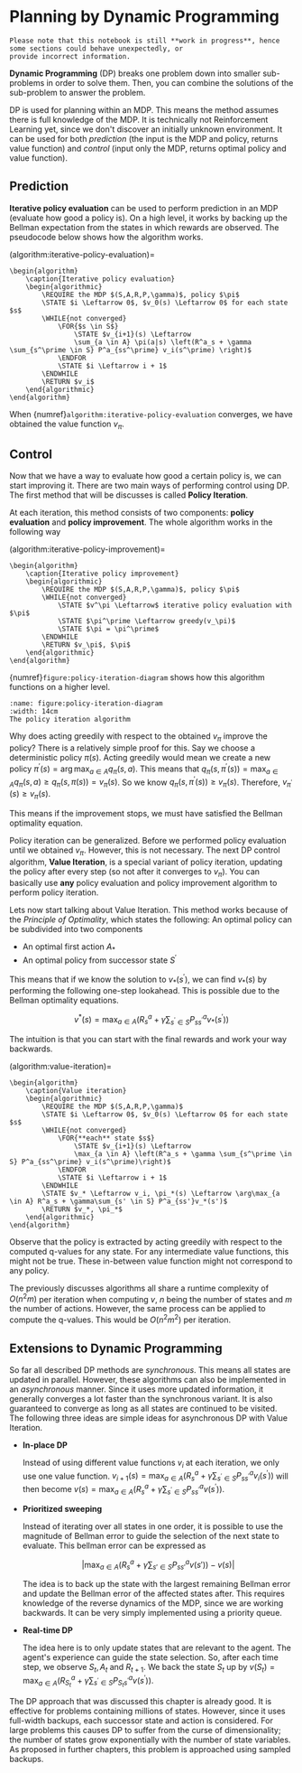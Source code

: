 # Planning by Dynamic Programming

```{warning}
Please note that this notebook is still **work in progress**, hence some sections could behave unexpectedly, or
provide incorrect information.
```

**Dynamic Programming** (DP) breaks one problem down into smaller sub-problems in order to solve them. Then,
you can combine the solutions of the sub-problem to answer the problem.

DP is used for planning within an MDP. This means the method assumes there is full knowledge of the MDP. It
is technically not Reinforcement Learning yet, since we don't discover an initially unknown environment. It
can be used for both *prediction* (the input is the MDP and policy, returns value function) and *control*
(input only the MDP, returns optimal policy and value function).

## Prediction

**Iterative policy evaluation** can be used to perform prediction in an MDP (evaluate how good a policy is).
On a high level, it works by backing up the Bellman expectation from the states in which rewards are observed.
The pseudocode below shows how the algorithm works.

(algorithm:iterative-policy-evaluation)=
```{pcode}
\begin{algorithm}
    \caption{Iterative policy evaluation}
    \begin{algorithmic}
    	\REQUIRE the MDP $(S,A,R,P,\gamma)$, policy $\pi$
    	\STATE $i \Leftarrow 0$, $v_0(s) \Leftarrow 0$ for each state $s$
        \WHILE{not converged}
        	\FOR{$s \in S$}
        		\STATE $v_{i+1}(s) \Leftarrow
        		\sum_{a \in A} \pi(a|s) \left(R^a_s + \gamma \sum_{s^\prime \in S} P^a_{ss^\prime} v_i(s^\prime) \right)$
        	\ENDFOR
        	\STATE $i \Leftarrow i + 1$
        \ENDWHILE
        \RETURN $v_i$
    \end{algorithmic}
\end{algorithm}
```

When {numref}`algorithm:iterative-policy-evaluation` converges, we have obtained the value function $v_\pi$.

## Control

Now that we have a way to evaluate how good a certain policy is, we can start improving it. There are two main
ways of performing control using DP. The first method that will be discusses is called **Policy Iteration**.

At each iteration, this method consists of two components: **policy evaluation** and **policy improvement**.
The whole algorithm works in the following way

(algorithm:iterative-policy-improvement)=
```{pcode}
\begin{algorithm}
	\caption{Iterative policy improvement}
	\begin{algorithmic}
		\REQUIRE the MDP $(S,A,R,P,\gamma)$, policy $\pi$
		\WHILE{not converged}
			\STATE $v^\pi \Leftarrow$ iterative policy evaluation with $\pi$
			\STATE $\pi^\prime \Leftarrow greedy(v_\pi)$
			\STATE $\pi = \pi^\prime$
		\ENDWHILE
		\RETURN $v_\pi$, $\pi$
	\end{algorithmic}
\end{algorithm}
```

{numref}`figure:policy-iteration-diagram` shows how this algorithm functions on a higher level.

```{figure} ../../images/intro-to-rl/policy-iteration.png
:name: figure:policy-iteration-diagram
:width: 14cm
The policy iteration algorithm
```

Why does acting greedily with respect to the obtained $v_\pi$ improve the policy? There is a relatively simple proof for this.
Say we choose a deterministic policy $\pi(s)$. Acting greedily would mean we create a new policy
$\pi^\prime(s) = \arg \max_{a \in A} q_\pi(s, a)$. This means that
$q_\pi(s, \pi^\prime(s)) = \max_{a \in A} q_\pi(s,a) \geq q_\pi(s, \pi(s)) = v_\pi(s)$. So we know
$q_\pi(s, \pi^\prime(s)) \geq v_\pi(s)$. Therefore, $v_{\pi^\prime}(s) \geq v_\pi(s)$.

This means if the improvement stops, we must have satisfied the Bellman optimality equation.

Policy iteration can be generalized. Before we performed policy evaluation until we obtained $v_\pi$. However, this is not necessary.
The next DP control algorithm, **Value Iteration**, is a special variant of policy iteration, updating the policy after every step
(so not after it converges to $v_\pi$). You can basically use **any** policy evaluation and policy improvement algorithm to perform
policy iteration.

Lets now start talking about Value Iteration. This method works because of the *Principle of Optimality*, which states the following:
An optimal policy can be subdivided into two components

- An optimal first action $A_*$
- An optimal policy from successor state $S^\prime$

This means that if we know the solution to $v_*(s^\prime)$, we can find $v_*(s)$ by performing the following one-step lookahead.
This is possible due to the Bellman optimality equations.

$$
    v^*(s) = \max_{a \in A} \left( R^a_s + \gamma \sum_{s^\prime \in S} P^a_{ss^\prime} v_*(s^\prime)\right)
$$

The intuition is that you can start with the final rewards and work your way backwards.

(algorithm:value-iteration)=
```{pcode}
\begin{algorithm}
	\caption{Value iteration}
	\begin{algorithmic}
		\REQUIRE the MDP $(S,A,R,P,\gamma)$
		\STATE $i \Leftarrow 0$, $v_0(s) \Leftarrow 0$ for each state $s$
		\WHILE{not converged}
			\FOR{**each** state $s$}
				\STATE $v_{i+1}(s) \Leftarrow
				\max_{a \in A} \left(R^a_s + \gamma \sum_{s^\prime \in S} P^a_{ss^\prime} v_i(s^\prime)\right)$
			\ENDFOR
			\STATE $i \Leftarrow i + 1$
		\ENDWHILE
		\STATE $v_* \Leftarrow v_i, \pi_*(s) \Leftarrow \arg\max_{a \in A} R^a_s + \gamma\sum_{s' \in S} P^a_{ss'}v_*(s')$
		\RETURN $v_*, \pi_*$
	\end{algorithmic}
\end{algorithm}
```

Observe that the policy is extracted by acting greedily with respect to the computed q-values for any state. For any intermediate value functions,
this might not be true. These in-between value function might not correspond to any policy.

The previously discusses algorithms all share a runtime complexity of $O(n^2m)$ per iteration when computing $v$, $n$ being the number of states
and $m$ the number of actions. However, the same process can be applied to compute the q-values. This would be $O(n^2m^2)$ per iteration.

## Extensions to Dynamic Programming

So far all described DP methods are *synchronous*. This means all states are updated in parallel. However, these algorithms can also be implemented
in an *asynchronous* manner. Since it uses more updated information, it generally converges a lot faster than the synchronous variant. It is also
guaranteed to converge as long as all states are continued to be visited. The following three ideas are simple ideas for asynchronous DP with
Value Iteration.

- **In-place DP**

    Instead of using different value functions $v_i$ at each iteration, we only use one value function. $v_{i+1}(s) = \max_{a \in A} \left(R^a_s + \gamma \sum_{s^\prime \in S} P^a_{ss^\prime} v_i(s^\prime)\right)$ will then become $v(s) = \max_{a \in A} \left(R^a_s + \gamma \sum_{s^\prime \in S} P^a_{ss^\prime} v(s^\prime)\right)$.

- **Prioritized sweeping**

    Instead of iterating over all states in one order, it is possible to use the magnitude of Bellman error to guide the selection of the next state
    to evaluate. This bellman error can be expressed as

    $$
        \left|\max_{a \in A} \left(R^a_s + \gamma \sum_{s' \in S} P^a_{ss'}v(s')\right) - v(s)\right|
    $$

    The idea is to back up the state with the largest remaining Bellman error and update the Bellman error of the affected states after. This requires
    knowledge of the reverse dynamics of the MDP, since we are working backwards. It can be very simply implemented using a priority queue.

- **Real-time DP**

    The idea here is to only update states that are relevant to the agent. The agent's experience can guide the state selection. So, after each time step,
    we observe $S_t, A_t$ and $R_{t+1}$. We back the state $S_t$ up by $v(S_t) = \max_{a \in A} \left(R^a_{S_t} + \gamma \sum_{s^\prime \in S} P^a_{S_{t}s^\prime} v(s^\prime)\right)$.

The DP approach that was discussed this chapter is already good. It is effective for problems containing millions of states.
However, since it uses full-width backups, each successor state and action is considered. For large problems this causes DP
to suffer from the curse of dimensionality; the number of states grow exponentially with the number of state variables.
As proposed in further chapters, this problem is approached using sampled backups.